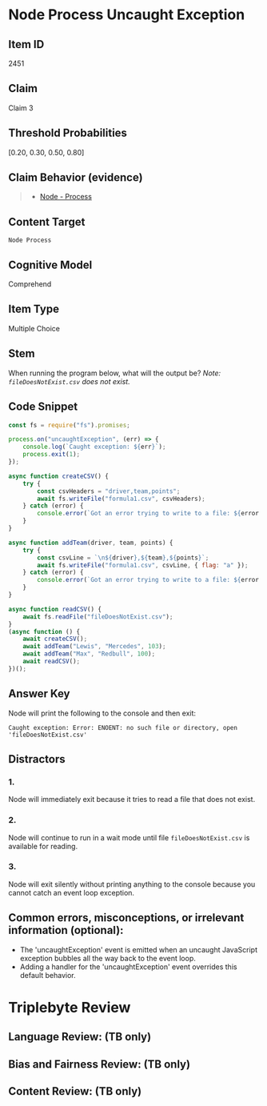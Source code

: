 # Node Process Uncaught Exception

## Item ID
2451

## Claim
Claim 3

## Threshold Probabilities
[0.20, 0.30, 0.50, 0.80]

## Claim Behavior (evidence)
> - [Node - Process](https://nodejs.org/api/process.html)

## Content Target
`Node Process`

## Cognitive Model
Comprehend

## Item Type
Multiple Choice

## Stem
When running the program below, what will the output be? *Note: `fileDoesNotExist.csv` does not exist.*

## Code Snippet
```javascript
const fs = require("fs").promises;

process.on("uncaughtException", (err) => {
    console.log(`Caught exception: ${err}`);
    process.exit(1);
});

async function createCSV() {
    try {
        const csvHeaders = "driver,team,points";
        await fs.writeFile("formula1.csv", csvHeaders);
    } catch (error) {
        console.error(`Got an error trying to write to a file: ${error.message}`);
    }
}

async function addTeam(driver, team, points) {
    try {
        const csvLine = `\n${driver},${team},${points}`;
        await fs.writeFile("formula1.csv", csvLine, { flag: "a" });
    } catch (error) {
        console.error(`Got an error trying to write to a file: ${error.message}`);
    }
}

async function readCSV() {
    await fs.readFile("fileDoesNotExist.csv");
}
(async function () {
    await createCSV();
    await addTeam("Lewis", "Mercedes", 103);
    await addTeam("Max", "Redbull", 100);
    await readCSV();
})();
```

## Answer Key
Node will print the following to the console and then exit:

```
Caught exception: Error: ENOENT: no such file or directory, open 'fileDoesNotExist.csv'
```

## Distractors
### 1.
Node will immediately exit because it tries to read a file that does not exist.

### 2.
Node will continue to run in a wait mode until file `fileDoesNotExist.csv` is available for reading.

### 3.
Node will exit silently without printing anything to the console because you cannot catch an event loop exception.

## Common errors, misconceptions, or irrelevant information (optional):
- The 'uncaughtException' event is emitted when an uncaught JavaScript exception bubbles all the way back to the event loop.
- Adding a handler for the 'uncaughtException' event overrides this default behavior.

# Triplebyte Review

## Language Review: (TB only)

## Bias and Fairness Review: (TB only)

## Content Review: (TB only)
